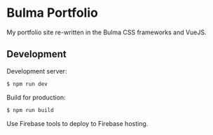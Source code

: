 # Bulma Portfolio
My portfolio site re-written in the Bulma CSS frameworks and VueJS.

## Development

Development server:
```bash
$ npm run dev
```

Build for production:
```bash
$ npm run build
```

Use Firebase tools to deploy to Firebase hosting.